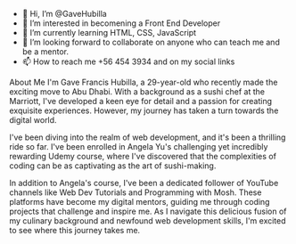 - 👋 Hi, I’m @GaveHubilla
- 👀 I’m interested in becomening a Front End Developer
- 🌱 I’m currently learning HTML, CSS, JavaScript
- 💞️ I’m looking forward to collaborate on anyone who can teach me and be a mentor.
- 📫 How to reach me +56 454 3934 and on my social links

About Me
I'm Gave Francis Hubilla, a 29-year-old who recently made the exciting move to Abu Dhabi. With a background as a sushi chef at the Marriott, I've developed a keen eye for detail and a passion for creating exquisite experiences. However, my journey has taken a turn towards the digital world.

I've been diving into the realm of web development, and it's been a thrilling ride so far. I've been enrolled in Angela Yu's challenging yet incredibly rewarding Udemy course, where I've discovered that the complexities of coding can be as captivating as the art of sushi-making.

In addition to Angela's course, I've been a dedicated follower of YouTube channels like Web Dev Tutorials and Programming with Mosh. These platforms have become my digital mentors, guiding me through coding projects that challenge and inspire me. As I navigate this delicious fusion of my culinary background and newfound web development skills, I'm excited to see where this journey takes me.


<!---
GaveHubilla/GaveHubilla is a ✨ special ✨ repository because its `README.md` (this file) appears on your GitHub profile.
You can click the Preview link to take a look at your changes.
--->
